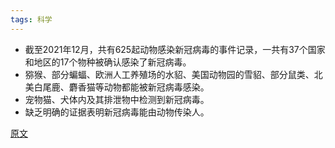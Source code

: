 ```yaml
---
tags: 科学
---
```


* 截至2021年12月，共有625起动物感染新冠病毒的事件记录，一共有37个国家和地区的17个物种被确认感染了新冠病毒。
* 猕猴、部分蝙蝠、欧洲人工养殖场的水貂、美国动物园的雪貂、部分鼠类、北美白尾鹿、麝香猫等动物都能被新冠病毒感染。
* 宠物猫、犬体内及其排泄物中检测到新冠病毒。
* 缺乏明确的证据表明新冠病毒能由动物传染人。

[原文](https://m.cnbeta.com/view/1230323.htm)